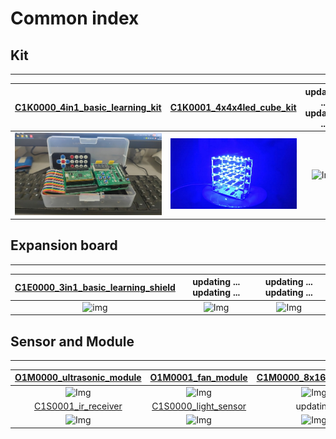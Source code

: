 # Common index

## Kit   
------
| <a href="https://docs.mosiwi.com/projects/c1k0000/en/latest/" target="_blank">C1K0000_4in1_basic_learning_kit</a> | <a href="https://docs.mosiwi.com/projects/c1k0001/en/latest/" target="_blank">C1K0001_4x4x4led_cube_kit</a> | updating ... updating ... |
| :--: | :--: | :--: |
| ![img](../../common/C1K0000_4in1_basic_learning_kit/1img.jpg) | ![Img](../../common/C1K0001_4x4x4led_cube_kit/1img.jpg) | ![Img](../../_static/web_logo/updating.gif) |

## Expansion board   
------------------
| [C1E0000_3in1_basic_learning_shield](../C1E0000_3in1_basic_learning_shield/C1E0000_3in1_basic_learning_shield.md) | updating ... updating ... | updating ... updating ... |
| :--: | :--: | :--: |
| ![img](../C1E0000_3in1_basic_learning_shield/img/1img.png) | ![Img](../../_static/web_logo/updating.gif) | ![Img](../../_static/web_logo/updating.gif) |

## Sensor and Module    
--------------------
| [O1M0000_ultrasonic_module](../../outsourcing/O1M0000_ultrasonic_module/O1M0000_ultrasonic_module.md) | [O1M0001_fan_module](../../outsourcing/O1M0001_fan_module/O1M0001_fan_module.md) | [C1M0000_8x16dot_matrix](../C1M0000_8x16dot_matrix/C1M0000_8x16dot_matrix.md) |     
| :--: | :--: | :--: |    
| ![Img](../../outsourcing/O1M0000_ultrasonic_module/img/1img.png) | ![Img](../../outsourcing/O1M0001_fan_module/img/1img.png) | ![Img](../../common/C1M0000_8x16dot_matrix/img/3img.png) |    
| [C1S0001_ir_receiver](../C1S0001_ir_receiver/C1S0001_ir_receiver.md) | [C1S0000_light_sensor](../C1S0000_light_sensor/C1S0000_light_sensor.md) | updating | 
| ![Img](../../common/C1S0001_ir_receiver/img/3img.png) | ![Img](../../common/C1S0000_light_sensor/img/1img.png) | ![Img](../../_static/web_logo/updating.gif) | 

